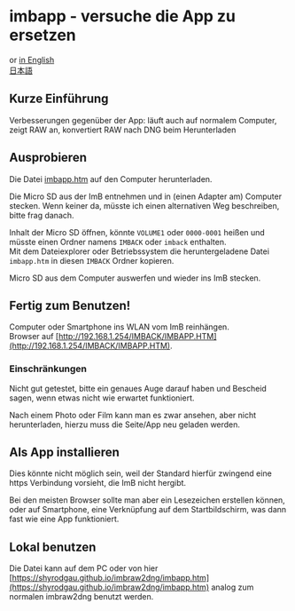 <!-- SPDX-License-Identifier: 0BSD -->
# imbapp - versuche die App zu ersetzen

or [in English](https://shyrodgau.github.io/imbraw2dng/imbapp)  
 [日本語](https://shyrodgau.github.io/imbraw2dng/imbapp_ja)

## Kurze Einführung

Verbesserungen gegenüber der App: läuft auch auf normalem Computer, zeigt RAW an, konvertiert RAW nach DNG beim Herunterladen

## Ausprobieren

Die Datei [imbapp.htm](https://github.com/shyrodgau/imbraw2dng/raw/master/imbapp.htm) auf den Computer herunterladen.

Die Micro SD aus der ImB entnehmen und in (einen Adapter am) Computer stecken. Wenn keiner da, müsste ich einen alternativen Weg beschreiben, bitte frag danach.

Inhalt der Micro SD öffnen, könnte `VOLUME1`  oder `0000-0001` heißen und müsste einen Ordner namens `IMBACK` oder `imback` enthalten.  
Mit dem Dateiexplorer oder Betriebssystem die heruntergeladene Datei `imbapp.htm` in diesen `IMBACK` Ordner kopieren.  
<!--Und/oder diese Datei in `imbapp_de.html` umbenennen. (Achtung, `html` statt `htm`)-->

Micro SD aus dem Computer auswerfen und wieder ins ImB stecken.

## Fertig zum Benutzen!

Computer oder Smartphone ins WLAN vom ImB reinhängen.  
Browser auf [http://192.168.1.254/IMBACK/IMBAPP.HTM](http://192.168.1.254/IMBACK/IMBAPP.HTM)<!-- oder wenn umbenannt: [http://192.168.1.254/IMBACK/imbapp_de.html](http://192.168.1.254/IMBACK/imbapp_de.html)-->.

### Einschränkungen

Nicht gut getestet, bitte ein genaues Auge darauf haben und Bescheid sagen, wenn etwas nicht wie erwartet funktioniert.

Nach einem Photo oder Film kann man es zwar ansehen, aber nicht herunterladen, hierzu muss die Seite/App neu geladen werden.

## Als App installieren

Dies könnte nicht möglich sein, weil der Standard hierfür zwingend eine https Verbindung vorsieht, die ImB nicht hergibt.

Bei den meisten Browser sollte man aber ein Lesezeichen erstellen können, oder auf Smartphone, eine Verknüpfung auf dem Startbildschirm, was dann fast wie eine App funktioniert.

## Lokal benutzen

Die Datei kann auf dem PC oder von hier [https://shyrodgau.github.io/imbraw2dng/imbapp.htm](https://shyrodgau.github.io/imbraw2dng/imbapp.htm) analog zum normalen imbraw2dng benutzt werden.
